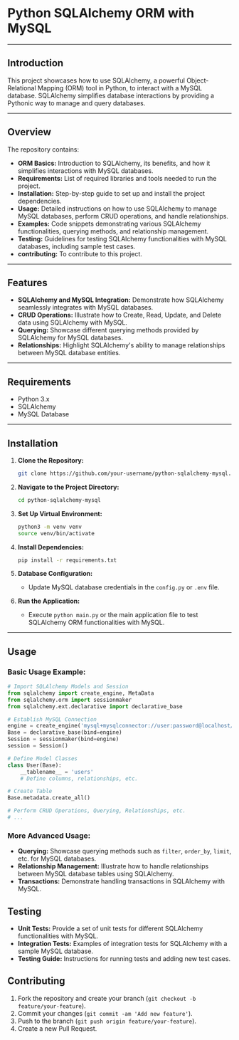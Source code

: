 # Python SQLAlchemy ORM with MySQL

---

## Introduction

This project showcases how to use SQLAlchemy, a powerful Object-Relational Mapping (ORM) tool in Python, to interact with a MySQL database. SQLAlchemy simplifies database interactions by providing a Pythonic way to manage and query databases.

---

## Overview

The repository contains:

- **ORM Basics:** Introduction to SQLAlchemy, its benefits, and how it simplifies interactions with MySQL databases.
- **Requirements:** List of required libraries and tools needed to run the project.
- **Installation:** Step-by-step guide to set up and install the project dependencies.
- **Usage:** Detailed instructions on how to use SQLAlchemy to manage MySQL databases, perform CRUD operations, and handle relationships.
- **Examples:** Code snippets demonstrating various SQLAlchemy functionalities, querying methods, and relationship management.
- **Testing:** Guidelines for testing SQLAlchemy functionalities with MySQL databases, including sample test cases.
- **contributing:** To contribute to this project.
---

## Features

- **SQLAlchemy and MySQL Integration:** Demonstrate how SQLAlchemy seamlessly integrates with MySQL databases.
- **CRUD Operations:** Illustrate how to Create, Read, Update, and Delete data using SQLAlchemy with MySQL.
- **Querying:** Showcase different querying methods provided by SQLAlchemy for MySQL databases.
- **Relationships:** Highlight SQLAlchemy's ability to manage relationships between MySQL database entities.

---

## Requirements

- Python 3.x
- SQLAlchemy
- MySQL Database

---

## Installation

1. **Clone the Repository:**
   ```bash
   git clone https://github.com/your-username/python-sqlalchemy-mysql.git
   ```

2. **Navigate to the Project Directory:**
   ```bash
   cd python-sqlalchemy-mysql
   ```

3. **Set Up Virtual Environment:**
   ```bash
   python3 -m venv venv
   source venv/bin/activate
   ```

4. **Install Dependencies:**
   ```bash
   pip install -r requirements.txt
   ```

5. **Database Configuration:**
   - Update MySQL database credentials in the `config.py` or `.env` file.

6. **Run the Application:**
   - Execute `python main.py` or the main application file to test SQLAlchemy ORM functionalities with MySQL.

---

## Usage

### Basic Usage Example:

```python
# Import SQLAlchemy Models and Session
from sqlalchemy import create_engine, MetaData
from sqlalchemy.orm import sessionmaker
from sqlalchemy.ext.declarative import declarative_base

# Establish MySQL Connection
engine = create_engine('mysql+mysqlconnector://user:password@localhost/database')
Base = declarative_base(bind=engine)
Session = sessionmaker(bind=engine)
session = Session()

# Define Model Classes
class User(Base):
    __tablename__ = 'users'
    # Define columns, relationships, etc.

# Create Table
Base.metadata.create_all()

# Perform CRUD Operations, Querying, Relationships, etc.
# ...
```

### More Advanced Usage:

- **Querying:** Showcase querying methods such as `filter`, `order_by`, `limit`, etc. for MySQL databases.
- **Relationship Management:** Illustrate how to handle relationships between MySQL database tables using SQLAlchemy.
- **Transactions:** Demonstrate handling transactions in SQLAlchemy with MySQL.

## Testing

- **Unit Tests:** Provide a set of unit tests for different SQLAlchemy functionalities with MySQL.
- **Integration Tests:** Examples of integration tests for SQLAlchemy with a sample MySQL database.
- **Testing Guide:** Instructions for running tests and adding new test cases.

## Contributing

1. Fork the repository and create your branch (`git checkout -b feature/your-feature`).
2. Commit your changes (`git commit -am 'Add new feature'`).
3. Push to the branch (`git push origin feature/your-feature`).
4. Create a new Pull Request.
